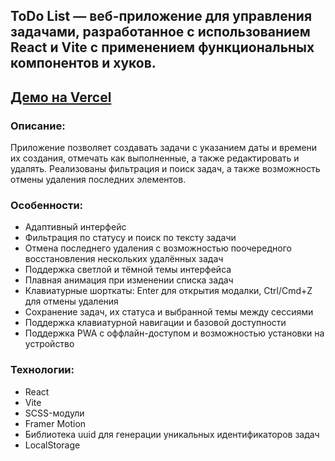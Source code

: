 ## ToDo List — веб-приложение для управления задачами, разработанное с использованием React и Vite с применением функциональных компонентов и хуков.

## [Демо на Vercel](https://react-vite-project-todo-list.vercel.app/)

### Описание:
Приложение позволяет создавать задачи с указанием даты и времени их создания, отмечать как выполненные, а также редактировать и удалять. Реализованы фильтрация и поиск задач, а также возможность отмены удаления последних элементов.

### Особенности:
- Адаптивный интерфейс
- Фильтрация по статусу и поиск по тексту задачи
- Отмена последнего удаления с возможностью поочередного восстановления нескольких удалённых задач
- Поддержка светлой и тёмной темы интерфейса
- Плавная анимация при изменении списка задач
- Клавиатурные шорткаты: Enter для открытия модалки, Ctrl/Cmd+Z для отмены удаления
- Сохранение задач, их статуса и выбранной темы между сессиями
- Поддержка клавиатурной навигации и базовой доступности
- Поддержка PWA с оффлайн-доступом и возможностью установки на устройство

### Технологии:
- React
- Vite
- SCSS-модули
- Framer Motion
- Библиотека uuid для генерации уникальных идентификаторов задач
- LocalStorage
